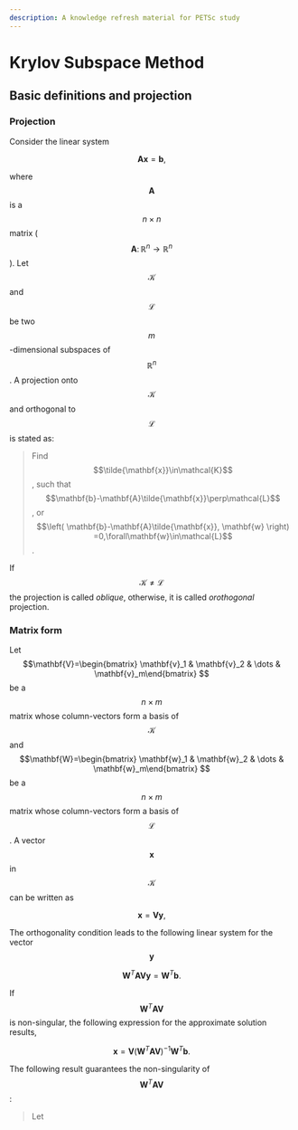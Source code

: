 ```yaml
---
description: A knowledge refresh material for PETSc study
---
```


# Krylov Subspace Method

## Basic definitions and projection

### Projection

Consider the linear system

$$
\mathbf{Ax}=\mathbf{b},
$$

where $$\mathbf{A}$$ is a $$n\times n$$ matrix \($$\mathbf{A}\colon \mathbb{R}^n\rightarrow\mathbb{R}^n$$\). Let $$\mathcal{K}$$ and $$\mathcal{L}$$ be two $$m$$-dimensional subspaces of $$\mathbb{R}^n$$. A projection onto $$\mathcal{K}$$ and orthogonal to $$\mathcal{L}$$ is stated as:

> Find $$\tilde{\mathbf{x}}\in\mathcal{K}$$, such that $$\mathbf{b}-\mathbf{A}\tilde{\mathbf{x}}\perp\mathcal{L}$$, or $$\left( \mathbf{b}-\mathbf{A}\tilde{\mathbf{x}}, \mathbf{w} \right) =0,\forall\mathbf{w}\in\mathcal{L}$$.

If $$\mathcal{K}\neq \mathcal{L}$$ the projection is called _oblique_, otherwise, it is called _orothogonal_ projection.

### Matrix form

Let $$\mathbf{V}=\begin{bmatrix} \mathbf{v}_1 &  \mathbf{v}_2 & \dots & \mathbf{v}_m\end{bmatrix} $$be a $$ n\times m$$matrix whose column-vectors form a basis of $$\mathcal{K} $$ and  $$\mathbf{W}=\begin{bmatrix} \mathbf{w}_1 &  \mathbf{w}_2 & \dots & \mathbf{w}_m\end{bmatrix} $$be a $$ n\times m$$matrix whose column-vectors form a basis of $$\mathcal{L} $$. A vector $$\mathbf{x}$$ in $$ \mathcal{K}$$ can be written as

$$
\mathbf{x}=\mathbf{V}\mathbf{y},
$$

The orthogonality condition leads to the following linear system for the vector $$\mathbf{y}$$

$$
\mathbf{W}^T\mathbf{A}\mathbf{V}\mathbf{y}=\mathbf{W}^T\mathbf{b}.
$$

If $$\mathbf{W}^T\mathbf{A}\mathbf{V}$$ is non-singular, the following expression for the approximate solution results,

$$
\mathbf{x}=\mathbf{V}\left(\mathbf{W}^T\mathbf{A}\mathbf{V}\right)^{-1}\mathbf{W}^T\mathbf{b}.
$$

The following result guarantees the non-singularity of $$\mathbf{W}^T\mathbf{A}\mathbf{V}$$:

> Let

